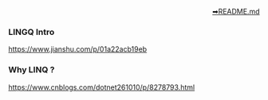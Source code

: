 <p dir='rtl' align='right'><a href="https://github.com/Yilun-Sun/Full-Stack-Learn/blob/master/README.md"> README.md➡</a></p>

### LINGQ Intro

https://www.jianshu.com/p/01a22acb19eb

### Why LINQ ?

https://www.cnblogs.com/dotnet261010/p/8278793.html
